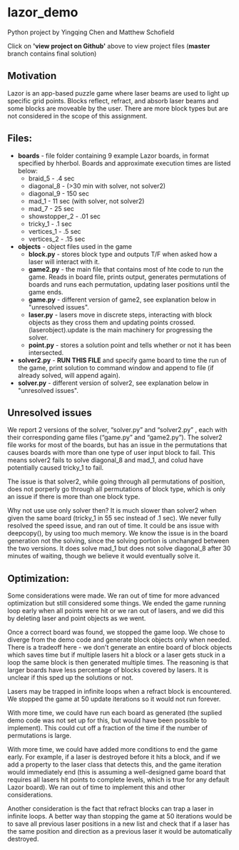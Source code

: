 # lazor_demo

Python project by Yingqing Chen and Matthew Schofield

Click on **'view project on Github'** above to view project files (**master**  branch contains final solution)

## Motivation

Lazor is an app-based puzzle game where laser beams are used to light up specific grid points.  Blocks reflect, refract, and absorb laser beams and some blocks are moveable by the user.  There are more block types but are not considered in the scope of this assignment.

## Files: 

* **boards** - file folder containing 9 example Lazor boards, in format specified by hherbol.  Boards and approximate execution times are listed below:
	* braid_5 - .4 sec
	* diagonal_8 - (>30 min with solver, not solver2)
	* diagonal_9 - 150 sec
	* mad_1 - 11 sec (with solver, not solver2)
	* mad_7 - 25 sec
	* showstopper_2 - .01 sec
	* tricky_1 - .1 sec
	* vertices_1 - .5 sec
	* vertices_2 - .15 sec
* **objects** - object files used in the game
	* **block.py** - stores block type and outputs T/F when asked how a laser will interact with it.
	* **game2.py** - the main file that contains most of hte code to run the game.  Reads in board file, prints output, generates permutations of boards and runs each permutation, updating laser positions until the game ends.
	* **game.py** - different version of game2, see explanation below in "unresolved issues".
	* **laser.py** - lasers move in discrete steps, interacting with block objects as they cross them and updating points crossed.  (laserobject).update is the main machinery for progressing the solver.
	* **point.py** - stores a solution point and tells whether or not it has been intersected.
* **solver2.py** - **RUN THIS FILE** and specify game board to time the run of the game, print solution to command window and append to file (if already solved, will append again).
* **solver.py** - different version of solver2, see explanation below in  "unresolved issues".

## Unresolved issues

We report 2 versions of the solver, “solver.py” and “solver2.py” , each with their corresponding game files (“game.py” and “game2.py”).  The solver2 file works for most of the boards, but has an issue in the permutations that causes boards with more than one type of user input block to fail.  This means solver2 fails to solve diagonal_8 and mad_1, and colud have potentially caused tricky_1 to fail.

The issue is that solver2, while going through all permutations of position, does not porperly go through all permutations of block type, which is only an issue if there is more than one block type.

Why not use use only solver then?  It is much slower than solver2 when given the same board (tricky_1 in 55 sec instead of .1 sec).  We never fully resolved the speed issue, and ran out of time.  It could be ans issue with deepcopy(), by using too much memory.  We know the issue is in the board generation not the solving, since the solving portion is unchanged between the two versions.  It does solve mad_1 but does not solve diagonal_8 after 30 minutes of waiting, though we believe it would eventually solve it.

## Optimization:

Some considerations were made.  We ran out of time for more advanced optimization but still considered some things.  We ended the game running loop early when all points were hit or we ran out of lasers, and we did this by deleting laser and point objects as we went.  

Once a correct board was found, we stopped the game loop.  We chose to diverge from the demo code and generate block objects only when needed.  There is a tradeoff here - we don't generate an entire board of block objects which saves time but if multiple lasers hit a block or a laser gets stuck in a loop the same block is then generated multiple times. The reasoning is that larger boards have less percentage of blocks covered by lasers.  It is unclear if this sped up the solutions or not.  

Lasers may be trapped in infinite loops when a refract block is encountered.  We stopped the game at 50 update iterations so it would not run forever.  


With more time, we could have run each board as generated (the suplied demo code was not set up for this, but would have been possible to implement).  This could cut off a fraction of the time if the number of permutations is large.

With more time, we could have added more conditions to end the game early.  For example, if a laser is destroyed before it hits a block, and if we add a property to the laser class that detects this, and the game iteration would immediately end (this is assuming a well-designed game board that requires all lasers hit points to complete levels, which is true for any default Lazor board).  We ran out of time to implement this and other considerations.

Another consideration is the fact that refract blocks can trap a laser in infinite loops.  A better way than stopping the game at 50 iterations would be to save all previous laser positions in a new list and check that if a laser has the same position and direction as a previous laser it would be automatically destroyed.
